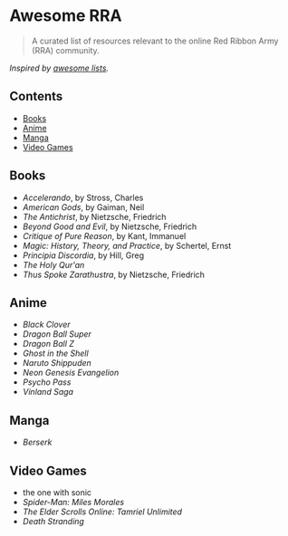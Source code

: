 # Awesome RRA

> A curated list of resources relevant to the online Red Ribbon Army (RRA) community.

_Inspired by [awesome lists](https://github.com/sindresorhus/awesome)._

## Contents

* [Books](#books)
* [Anime](#anime)
* [Manga](#manga)
* [Video Games](#video-games)

## Books

* _Accelerando_, by Stross, Charles
* _American Gods_, by Gaiman, Neil
* _The Antichrist_, by Nietzsche, Friedrich
* _Beyond Good and Evil_, by Nietzsche, Friedrich
* _Critique of Pure Reason_, by Kant, Immanuel
* _Magic: History, Theory, and Practice_, by Schertel, Ernst
* _Principia Discordia_, by Hill, Greg
* _The Holy Qur'an_
* _Thus Spoke Zarathustra_, by Nietzsche, Friedrich

## Anime

* _Black Clover_
* _Dragon Ball Super_
* _Dragon Ball Z_
* _Ghost in the Shell_
* _Naruto Shippuden_
* _Neon Genesis Evangelion_
* _Psycho Pass_
* _Vinland Saga_

## Manga

* _Berserk_

## Video Games

* the one with sonic
* _Spider-Man: Miles Morales_
* _The Elder Scrolls Online: Tamriel Unlimited_
* _Death Stranding_
